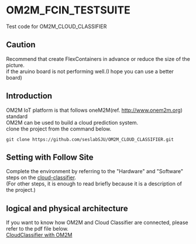 # OM2M_FCIN_TESTSUITE
Test code for OM2M_CLOUD_CLASSIFIER<br>

## Caution
Recommend that create FlexContainers in advance or reduce the size of the picture.<br>
if the aruino board is not performing well.(I hope you can use a better board)

## Introduction
OM2M IoT platform is that follows oneM2M(ref. http://www.onem2m.org) standard<br>
OM2M can be used to build a cloud prediction system.<br>
clone the project from the command below.

    git clone https://github.com/seslabSJU/OM2M_CLOUD_CLASSIFIER.git


## Setting with Follow Site
Complete the environment by referring to the "Hardware" and "Software" steps on the [cloud-classifier](https://www.hackster.io/usavswapnil/cloud-classifier-de1ca8).<br>
(For other steps, it is enough to read briefly because it is a description of the project.)

## logical and physical architecture
If you want to know how OM2M and Cloud Classifier are connected, please refer to the pdf file below.<br>
[CloudClassifier with OM2M](CloudClassifier.pdf)
